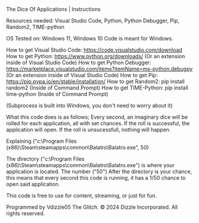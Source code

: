 The Dice Of Applications | Instructions

Resources needed: Visual Studio Code, Python, Python Debugger, Pip, Random2, TIME-python

OS Tested on: Windows 11, Windows 10
Code is meant for Windows.

How to get Visual Studio Code: https://code.visualstudio.com/download
How to get Python: https://www.python.org/downloads/ (Or an extension inside of Visual Studio Code)
How to get Python Debugger: https://marketplace.visualstudio.com/items?itemName=ms-python.debugpy (Or an extension inside of Visual Studio Code)
How to get Pip: https://pip.pypa.io/en/stable/installation/
How to get Random2: pip install random2 (Inside of Command Prompt)
How to get TIME-Python: pip install time-python (Inside of Command Prompt)

(Subprocess is built into Windows, you don't need to worry about it)


What this code does is as follows;
Every second, an imaginary dice will be rolled for each application, all with set chances.
If the roll is successful, the application will open. If the roll is unsucessfull, nothing will happen.


Explaining ("c:\Program Files (x86)\Steam\steamapps\common\Balatro\Balatro.exe", 50)

The directory ("c:\Program Files (x86)\Steam\steamapps\common\Balatro\Balatro.exe") is where your application is located.
The number ("50") After the directory is your chance, this means that every second this code is running, it has a 1/50 chance to open said application.


This code is free to use for content, streaming, or just for fun.

Programmed by Vdizzle05 The Glitch.
© 2024 Dizzle Incorporated. All rights reserved.
